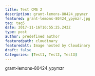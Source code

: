 ```yaml
---
title: Test CMS 2
description: grant-lemons-80424_ypymzr
featured: grant-lemons-80424_ypymzr.jpg
tag: tag5
date: 2017-11-16T16:55:25.243Z
type: post
author: predefined author
featuredpath: cloudinary
featuredalt: Image hosted by Cloudinary
draft: false
Categories: [Test1, Test2, Test3]
---
```

grant-lemons-80424_ypymzr
